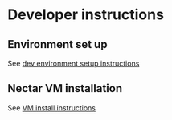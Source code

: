 # Developer instructions 

## Environment set up

See [dev environment setup instructions](dev_setup.md)

## Nectar VM installation  

See [VM install instructions](vm_install.md)
